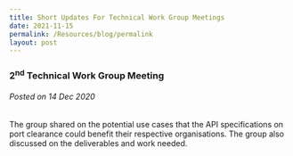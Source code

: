 ```yaml
---
title: Short Updates For Technical Work Group Meetings
date: 2021-11-15
permalink: /Resources/blog/permalink
layout: post
---
```

<h3><strong>2<sup>nd</sup> Technical Work Group Meeting</strong></h3>

<h6>Posted on 14 Dec 2020</h6>

<p>The group shared on the potential use cases that the API specifications on port clearance could benefit their respective organisations. The group also discussed on the deliverables and work needed.</p>